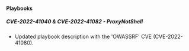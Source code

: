 
#### Playbooks
##### CVE-2022-41040 & CVE-2022-41082 - ProxyNotShell
- Updated playbook description with the 'OWASSRF' CVE (CVE-2022-41080).